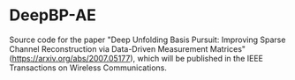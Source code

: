 # DeepBP-AE

Source code for the paper "Deep Unfolding Basis Pursuit: Improving Sparse Channel Reconstruction via Data-Driven Measurement Matrices" (https://arxiv.org/abs/2007.05177), which will be published in the IEEE Transactions on Wireless Communications.
